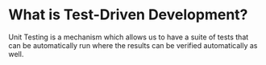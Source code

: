 # What is Test-Driven Development?

Unit Testing is a mechanism which allows us to have a suite of tests that can be automatically run where the results can be verified automatically as well.